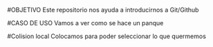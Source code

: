#OBJETIVO
Este repositorio nos ayuda a introducirnos a Git/Github

#CASO DE USO
Vamos a ver como se hace un panque 

#Colision local
Colocamos para poder seleccionar lo que quermemos
